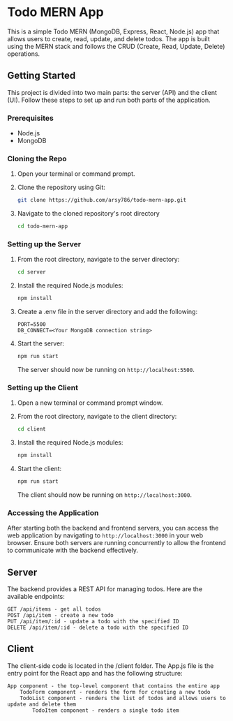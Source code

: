 # Todo MERN App

This is a simple Todo MERN (MongoDB, Express, React, Node.js) app that allows users to create, read, update, and delete todos. The app is built using the MERN stack and follows the CRUD (Create, Read, Update, Delete) operations.

<!-- Tutorial Guide: [MERN Stack Tutorial - Build Todo App With Node JS, Express, React & MongoDB (YouTube/CurlyBraces)](https://www.youtube.com/watch?v=U4syTDaAKWg) -->

## Getting Started

This project is divided into two main parts: the server (API) and the client (UI). Follow these steps to set up and run both parts of the application.

### Prerequisites

- Node.js
- MongoDB

### Cloning the Repo

1. Open your terminal or command prompt.

2. Clone the repository using Git:

   ```bash
   git clone https://github.com/arsy786/todo-mern-app.git
   ```

3. Navigate to the cloned repository's root directory

   ```bash
   cd todo-mern-app
   ```

### Setting up the Server

1. From the root directory, navigate to the server directory:

   ```bash
   cd server
   ```

2. Install the required Node.js modules:

   ```bash
   npm install
   ```

3. Create a .env file in the server directory and add the following:

   ```env
   PORT=5500
   DB_CONNECT=<Your MongoDB connection string>
   ```

4. Start the server:

   ```bash
   npm run start
   ```

   The server should now be running on `http://localhost:5500`.

### Setting up the Client

1. Open a new terminal or command prompt window.

2. From the root directory, navigate to the client directory:

   ```bash
   cd client
   ```

3. Install the required Node.js modules:

   ```bash
   npm install
   ```

4. Start the client:

   ```bash
   npm run start
   ```

   The client should now be running on `http://localhost:3000`.

### Accessing the Application

After starting both the backend and frontend servers, you can access the web application by navigating to `http://localhost:3000` in your web browser. Ensure both servers are running concurrently to allow the frontend to communicate with the backend effectively.

## Server

The backend provides a REST API for managing todos. Here are the available endpoints:

    GET /api/items - get all todos
    POST /api/item - create a new todo
    PUT /api/item/:id - update a todo with the specified ID
    DELETE /api/item/:id - delete a todo with the specified ID

## Client

The client-side code is located in the /client folder. The App.js file is the entry point for the React app and has the following structure:

    App component - the top-level component that contains the entire app
        TodoForm component - renders the form for creating a new todo
        TodoList component - renders the list of todos and allows users to update and delete them
            TodoItem component - renders a single todo item
